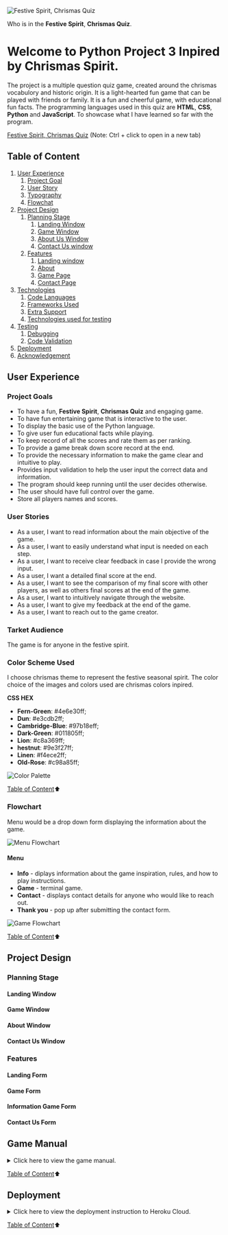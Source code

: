 ![Festive Spirit, Chrismas Quiz](assets/images/logo.jpg)

Who is in the __Festive Spirit__, __Chrismas Quiz__.

# Welcome to Python Project 3 Inpired by Chrismas Spirit. 


The project is a multiple question quiz game, created around the chrismas vocabulory and historic origin. It is a light-hearted fun game that can be played with friends or family. It is a fun and cheerful game, with educational fun facts. The programming languages used in this quiz are **HTML**, **CSS**, **Python** and **JavaScript**. To showcase what I have learned so far with the program.   


[Festive Spirit, Chrismas Quiz](https://quizgamepp3-505317fd75c2.herokuapp.com/)
(Note: Ctrl + click to open in a new tab)



## Table of Content

1. [User Experience](#user-experience)
    1. [Project Goal](#project-goal)
    2. [User Story](#user-story)
    3. [Typography](#typography)
    4. [Flowchat](#flowchat)
2. [Project Design](#project-design)
    1. [Planning Stage](planning-stage)
        1. [Landing Window](#landing-window)
        2. [Game Window](#game-window)
        3. [About Us Window](#about-window)
        4. [Contact Us window](#contact-window)
    2. [Features](#features)
        1. [Landing window](#landing-page)
        2. [About ](#about-page)
        3. [Game Page](#game-page)
        4. [Contact Page](#contact-page)
3. [Technologies](#technologies)
    1. [Code Languages](#code-languages)
    2. [Frameworks Used](#frameworks-used)
    3. [Extra Support](#extra-support)
    4. [Technologies used for testing](#technologies-used-for-testing)
4. [Testing](#testing)
    1. [Debugging](#debugging)
    2. [Code Validation](#code-validation)
6. [Deployment](deployment)
7. [Acknowledgement](#acknowledgement)




## User Experience



### Project Goals 


* To have a fun, __Festive Spirit__, __Chrismas Quiz__ and engaging game. 
* To have fun entertaining game that is interactive to the user.
* To display the basic use of the Python language.
* To give user fun educational facts while playing.  
* To keep record of all the scores and rate them as per ranking.  
* To provide a game break down score record at the end. 
* To provide the necessary information to make the game clear and intuitive to play. 
* Provides input validation to help the user input the correct data and information. 
* The program should keep running until the user decides otherwise. 
* The user should have full control over the game.
* Store all players names and scores.



### User Stories 


* As a user, I want to read information about the main objective of the game. 
* As a user, I want to easily understand what input is needed on each step. 
* As a user, I want to receive clear feedback in case I provide the wrong input. 
* As a user, I want a detailed final score at the end.  
* As a user, I want to see the comparison of my final score with other players, as well as others final scores at the end of the game.  
* As a user, I want to intuitively navigate through the website. 
* As a user, I want to give my feedback at the end of the game.  
* As a user, I want to reach out to the game creator. 



### Tarket Audience 
The game is for anyone in the festive spirit. 


### Color Scheme Used 


I choose chrismas theme to represent the festive seasonal spirit. The color choice of the images and colors used are chrismas colors inpired. 

__CSS HEX__
* __Fern-Green__: #4e6e30ff;
* __Dun__: #e3cdb2ff;
* __Cambridge-Blue__: #97b18eff;
* __Dark-Green__: #011805ff;
* __Lion__: #c8a369ff;
* __hestnut__: #9e3f27ff;
* __Linen__: #f4ece2ff;
* __Old-Rose__: #c98a85ff;



![Color Palette](assets/images/color-palette.png)

[Table of Content](#table-of-content):arrow_up: 



### Flowchart
Menu would be a drop down form displaying the information about the game. 

![Menu Flowchart](assets/flowchart/menu-flochart.png)
#### Menu 
* __Info__ - diplays information about the game inspiration, rules, and how to play instructions. 
* __Game__ - terminal game. 
* __Contact__ - displays contact details for anyone who would like to reach out. 
* __Thank you__ - pop up after submitting the contact form.  


![Game Flowchart](assets/flowchart/algorithm.png) 

[Table of Content](#table-of-content):arrow_up: 




## Project Design
### Planning Stage
#### Landing Window
#### Game Window
#### About Window 
#### Contact Us Window 
### Features
#### Landing Form
#### Game Form
#### Information Game Form
#### Contact Us Form



## Game Manual


<details><summary>Click here to view the game manual.</summary>


### Player Validation

The player would be asked to edit their name. The name would need to have a combination of more than 3 letters and numbers to be consired valid. Otherwise the player would be required to input their name until the name meets the requirements. 

### Main Menu

Has the __Menu__ option for the player to choose from:- 
* __Info__ - opens the information window, leads back to the __Menu__ and __Game__ . 
* __Game__ - opens the terminal window and has the __Menu__ button on the top. 
* __Thank you__- opens the after submitting the contact form and leads back to main __Menu__ . 


### How the game works?

* When the player press start, game intructions appears. 
* After, the user is requested to inputs their name and the name is verified with requirements of more than 3 letters and number combination. 
* The user will go throught this loop until they fully meet the requirements.
* When the requirements has been been met, the would be a welcome message. 
* The first questio would appear. 
* It is a total 20 questions with fun facts appearing before each question. 
* Fun facts are based on information about __Chrismas__.
* When the user choose an option answer for the question, the answer would be verified.
* The user is given 3 guesses thoughout the game to use, when they run out, there would be no more and the next question would automatically be appear without providing a second try.
* For every correct answer the user user would get 1 point each. 
* At the end of 20 questions, the user name and score would be added on google sheets. 
* The final score would be displayed together with previous player and raked according to the score and time to complete the game. 


### Scoreboard

Would display percentage score, name of player, time it took to complete the game and the player raking compared to previos player. 


### How to Play

The player has to answer 20 questions by choosing one answer from an option of e options. The player is given 3 guesses throughout the whole game. The are fun facts about Chrismas thoughout the game, presented before each question and some provide hints for upcoming questions.  


### Stats

Would compose of player's indivisual score, previous player's score ranking and compare the player to other players. The data would be stored on google sheets. 



 </details>


 [Table of Content](#table-of-content):arrow_up: 



 ## Deployment 

<details><summary>Click here to view the deployment instruction to Heroku Cloud.</summary>

### Heroku
* Adding the project to [Heroku](https://dashboard.heroku.com/) would need to be done after the project has been completed building and the requiremnts file has been added with the project dependancies. 
* To do this after coding has been complete, on the terminal type __pip3 freeze requiremnts.txt__ a list of required dependancies for the project would be listed. 
* Copy and paste into the __requiremnts.txt. file__, add, commit and push to github. 
* Opern the [Heroku](https://dashboard.heroku.com/) website to log into your account.

![Dashboard Menu](assets/images/deployment/dashboard.png)

* After opening your account, click the menu on the right top-corner. 
* From the menu options choose the first onption __Dashboard__.


![Name the App](assets/images/deployment/create.png)
* Choose an app option, to create a new application. 


![Add App Name](assets/images/deployment/addname.png)

* When creating a new app, you would have to add a unique app name, choose your region and click __Create the App__. 

![Choose Settings](assets/images/deployment/choosesetting.png)

* Look at the menu options on the top and choose __Settings__ first.
* Here will be setting the auth file code, choosing the bulding pack for the environment and adding the __Port 8000__. 

![Create the App](assets/images/deployment/config.png)
* Under Config Vars store any sensitive data in _JSON File__.
* Click on the __Configure__ to open.
* Here you would need to add two keys, first the __CREDS File__ holding the key auth access to add data on google sheets and __PORT 8000__ for anavailable page. 

![Add Auth Key](assets/images/deployment/authkeyfile.png)

* Would need to type the __CREDS__ as key and add the __CREDS.JSON__ file code as the value. 
* Add click on add to save it. 
* Then type __PORT__ as key and add __8000__ as value.
* And click add to save it. 


![Add the Package for Environment](assets/images/deployment/addbuildingpack.png)

* Scroll down to adding the package for building environment. 
* For this project, you would need to choose __NODE.JS__ and __PYTHON__ to build the environment. 

![The Buildingpack](assets/images/deployment/putpackinorder.png)
* The buildingpack would need to be in the right order as __PYTHON__ and __NODE.JS__  to follow as that is how I did it when uploading the project. 

![Choose Settings](assets/images/deployment/choosesetting.png)

* Scroll up back to the top menu and click on __Deploy__.

![Choose GitHub](assets/images/deployment/fromgihubrepository.png)

* Go to __Deploy__ and select __GitHub__ in __Deployment method__.
* Below the Github repository will appear with your github user account. 
* You can then enter your repository name, click __Search__ and then __Connect__ when it shows below.

![Connected to GitHb](assets/images/deployment/connectgithub.png)

* Github would show in green that you are connected. 
* The repository name would appear to show you are connected and you could disconnect with the red corner button. 

![Choose a branch](assets/images/deployment/choosebranch.png)

* If prefered, click on __Enable Automatic Deploys__, which keeps the app up to date with your GitHub repository
* Scroll down to choose the branch form github repository to deploy. 
* Once you have selected the branch, click __Deploy Branch__.

![Deployment Building Environment](assets/images/deployment/deployment.png)

* Once you clicked __Deploy Branch__, it would take a minute to build the the environment for the app. 

![After Deployment](assets/images/deployment/viewdeployedproject.png)

* Once everything is successfully deployed on cloud, you would see __Deployed to Heroku__ in green and everything else ticked in green. 
* However if you see any red errors, you need to go back to your code and check if there is anything you might have missed. 
* If you would like to view the app you could click on __View__ to open it live. 



![Link to Live App](assets/images/deployment/link.png)

* The link to the live could be found under settings, when you scroll all the way down. 
* The link can be copied.



### Fork Repository

Follow the steps to fork the repository:

* Go to the [GitHub](https://github.com/Cy-2-30/QuizGamePP3) repository. 
* Locate the __Fork Button__ on the top-right and click it. 


### Clone Repository

You can clone the repository by following these steps:

* Go to the [GitHub](https://github.com/Cy-2-30/QuizGamePP3) repository. 
* Or you could select __Code__ above the code to clone.
* Select if you prefere to clone using HTTPS, SSH, or Github CLI and click the copy button to copy the URL to your clipboard.
* Open Git Bash.
* Change the current working directory to the one where you want the cloned directory
* Type git clone and paste the URL from the clipboard ($ git clone https://github.com/YOUR-USERNAME/YOUR-REPOSITORY) 
* Press Enter to create your local clone.

 </details>

[Table of Content](#table-of-content):arrow_up: 

